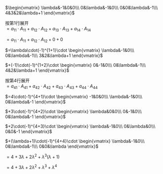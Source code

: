 $\begin{vmatrix}  
\lambda&-1&0&0\\\  
0&\lambda&-1&0\\\  
0&0&\lambda&-1\\\  
4&3&2&\lambda+1  
\end{vmatrix}$  
  
按第1行展开  
$=a_{11}\cdot A_{11}+a_{12}\cdot A_{12}  
+a_{13}\cdot A_{13}+a_{14}\cdot A_{14}$  
  
$=a_{11}\cdot A_{11}+a_{12}\cdot A_{12}+0+0$  
  
$=\lambda\cdot(-1)^{1+1}\cdot  
\begin{vmatrix}  
\lambda&-1&0\\\  
0&\lambda&-1\\\  
3&2&\lambda+1  
\end{vmatrix}$  
  
$+(-1)\cdot(-1)^{1+2}\cdot  
\begin{vmatrix}  
0&-1&0\\\  
0&\lambda&-1\\\  
4&2&\lambda+1  
\end{vmatrix}$  
  
按第4行展开  
$=a_{41}\cdot A_{41}+a_{42}\cdot A_{42}  
+a_{43}\cdot A_{43}+a_{44}\cdot A_{44}$  
  
$=4\cdot(-1)^{4+1}\cdot  
\begin{vmatrix}  
-1&0&0\\\  
\lambda&-1&0\\\  
0&\lambda&-1  
\end{vmatrix}$  
  
$+3\cdot(-1)^{4+2}\cdot  
\begin{vmatrix}  
\lambda&0&0\\\  
0&-1&0\\\  
0&\lambda&-1  
\end{vmatrix}$  
  
$+2\cdot(-1)^{4+3}\cdot  
\begin{vmatrix}  
\lambda&-1&0\\\  
0&\lambda&0\\\  
0&0&-1  
\end{vmatrix}$  
  
$+(\lambda+1)\cdot(-1)^{4+4}\cdot  
\begin{vmatrix}  
\lambda&-1&0\\\  
0&\lambda&-1\\\  
0&0&\lambda  
\end{vmatrix}$  
  
$=4+3\lambda+2\lambda^2  
+\lambda^3(\lambda+1)$  
  
$=4+3\lambda+2\lambda^2  
+\lambda^3+\lambda^4$  
